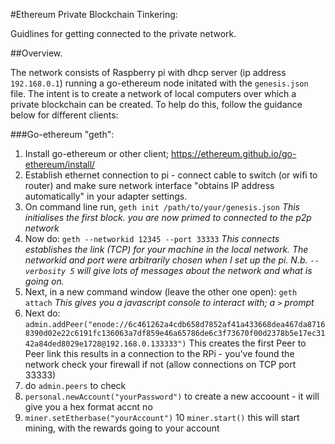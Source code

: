 #Ethereum Private Blockchain Tinkering:

Guidlines for getting connected to the private network.

##Overview.

 The network consists of Raspberry pi with dhcp server (ip address `192.168.0.1`) running a go-ethereum node initated with the `genesis.json` file.
 The intent is to create a network of local computers over which a private blockchain can be created. To help do this, follow the guidance below for different clients:
 
 ###Go-ethereum "geth":
 
1. Install go-ethereum or other client; https://ethereum.github.io/go-ethereum/install/
2. Establish ethernet connection to pi - connect cable to switch (or wifi to router) and make sure network interface "obtains IP address automatically" in your adapter settings.
3. On command line run, `geth init /path/to/your/genesis.json`
   *This initialises the first block. you are now primed to connected to the p2p network*
4. Now do:
       `geth --networkid 12345 --port 33333`
   *This connects establishes the link (TCP) for your machine in the local network. The networkid and port were arbitrarily chosen when I set up the pi. N.b. `--verbosity 5`  will give lots of messages about the network and what is going on.*
5. Next, in a new command window (leave the other one open):
       `geth attach`
  *This gives you a javascript console to interact with; a `>` prompt*
6. Next do:
       `admin.addPeer("enode://6c461262a4cdb658d7852af41a433668dea467da87168390d02e22c6191fc136063a7df859e46a65786de6c3f73670f00d2378b5e17ec3142a84ded8029e1728@192.168.0.133333")`
  This creates the first Peer to Peer link  this results in a connection to the RPi - you've found the network check your firewall if not (allow connections on TCP port 33333)
7. do `admin.peers` to check
8. `personal.newAccount("yourPassword")` to create a new accoount - it will give you a hex format accnt no
9. `miner.setEtherbase("yourAccount")`
10 `miner.start()`
    this will start mining, with the rewards going to your account

